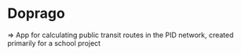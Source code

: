 # Doprago
=> App for calculating public transit routes in the PID network, created primarily for a school project
